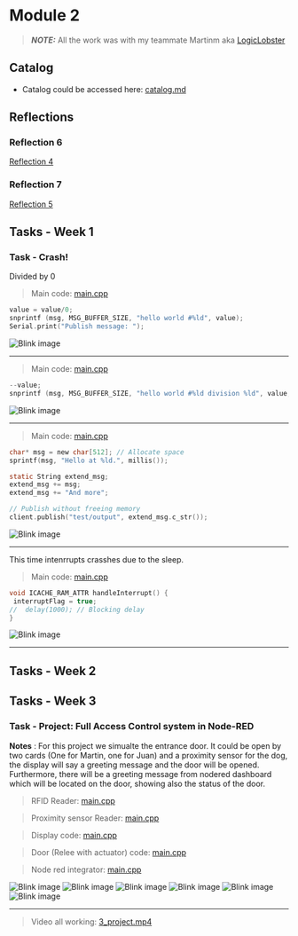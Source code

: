 # Module 2

> **_NOTE:_**  All the work was with my teammate Martinm aka [LogicLobster](https://github.com/LogicLobster/IoT-Tartu-Spring25)

## Catalog

* Catalog could be accessed here: [catalog.md](../catalog.md)

## Reflections

### Reflection 6
[Reflection 4](../Reflections/ref06.md)

### Reflection 7
[Reflection 5](../Reflections/ref07.md)

## Tasks - Week 1

### Task - Crash!

Divided by 0

> Main code: [main.cpp](./code/simplebreak/src/main.cpp)

``` c
value = value/0;
snprintf (msg, MSG_BUFFER_SIZE, "hello world #%ld", value);
Serial.print("Publish message: ");
```

![Blink image](./pictures/div0.png)

--- 

> Main code: [main.cpp](./code/simplebreak/src/main_2.cpp)

``` c
--value;
snprintf (msg, MSG_BUFFER_SIZE, "hello world #%ld division %ld", value, 100/value);
```

![Blink image](./pictures/div0_2.png)

--- 

> Main code: [main.cpp](./code/simplebreak/src/main_3.cpp)

``` c
char* msg = new char[512]; // Allocate space
sprintf(msg, "Hello at %ld.", millis());

static String extend_msg;
extend_msg += msg;
extend_msg += "And more";

// Publish without freeing memory
client.publish("test/output", extend_msg.c_str());
```

![Blink image](./pictures/space.png)

--- 

This time intenrrupts crasshes due to the sleep.

> Main code: [main.cpp](./code/simplebreak/src/main_4.cpp)

``` c
void ICACHE_RAM_ATTR handleInterrupt() {
 interruptFlag = true;
//  delay(1000); // Blocking delay
}
```

![Blink image](./pictures/interrup.png)

--- 

## Tasks - Week 2


## Tasks - Week 3


### Task  - Project: Full Access Control system in Node-RED

**Notes** : For this project we simualte the entrance door. It could be open by two cards (One for Martin, one for Juan) and a proximity sensor for the dog, the display will say a greeting message and the door will be opened. Furthermore, there will be a greeting message from nodered dashboard which will be located on the door, showing also the status of the door.


> RFID Reader: [main.cpp](./code/RFIDreaderMOD4/src/main.cpp)

> Proximity sensor Reader: [main.cpp](./code/DistanceSensor/src/main.cpp)

> Display code: [main.cpp](./code/OLED_MOD_4/src/main.cpp)

> Door (Relee with actuator) code: [main.cpp](./code/HVAC_AC_Mod4/src/main.cpp)


> Node red integrator: [main.cpp](./nodered/full-integration.json)

![Blink image](./pictures/3_Project_1.jpg)
![Blink image](./pictures/3_Project_5.jpg)
![Blink image](./pictures/3_Project_3.jpg)
![Blink image](./pictures/3_Project_4.jpg)
![Blink image](./pictures/3_Project_6.jpg)
![Blink image](./pictures/3_Project_7.jpg)

---

> Video all working: [3_project.mp4](./videos/3_project.mp4)




<!-- 
### Task  - 

**Notes** : 

> Main code: [main.cpp](./code/Blink3/src/main.cpp)
![Blink image](./pictures/blink.jpg)
![Blink image](./pictures/blink_2.JPG)
---
![Blink image](./pictures/blink.gif)

 -->



